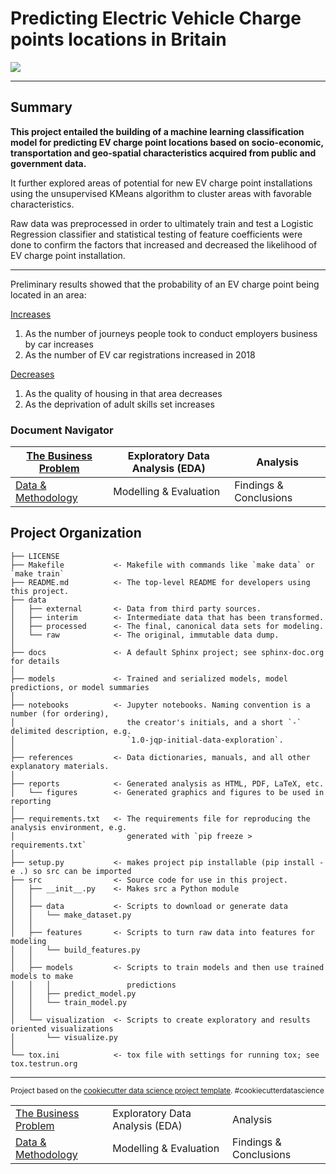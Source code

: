 # Predicting Electric Vehicle Charge points locations in Britain

<img src="https://i.cbc.ca/1.4415731.1511448387!/fileImage/httpImage/image.jpg_gen/derivatives/16x9_780/electric-vehicle-charged.jpg"/>

------

## Summary

**This project entailed the building of a machine learning classification model for predicting EV charge point locations based on socio-economic, transportation and geo-spatial characteristics acquired from public and government data.**

It further explored areas of potential for new EV charge point installations using the unsupervised KMeans algorithm to cluster areas with favorable characteristics. 

Raw data was preprocessed in order to ultimately train and test a Logistic Regression classifier and statistical testing of feature coefficients were done to confirm the factors that increased and decreased the likelihood of EV charge point installation. 

------

Preliminary results showed that the probability of an EV charge point being located in an area:

<u>Increases</u>

1. As the number of journeys people took to conduct employers business by car increases
2. As the number of EV car registrations increased in 2018

<u>Decreases</u>

1. As the quality of housing in that area decreases
2. As the deprivation of adult skills set increases



### Document Navigator

| <a href="business_problem.md#the-business-problem">The Business Problem</a> | Exploratory Data Analysis (EDA) | Analysis               |
| ------------------------------------------------------------ | ------------------------------- | ---------------------- |
| <a href="data.md#data--methodology">Data & Methodology</a>   | Modelling & Evaluation          | Findings & Conclusions |

<table>
    <tr>
        <td><a href="business_problem.md#the-business-problem">The Business Problem</a></td>
        <td>Exploratory Data Analysis (EDA)</td>
        <td>Analysis</td>
    </tr>
    <tr>
        <td><a href="data.md#data--methodology">Data & Methodology</a></td>
        <td>Modelling & Evaluation</td>
        <td>Findings & Conclusions</td>
    </tr>



Project Organization
------------

    ├── LICENSE
    ├── Makefile           <- Makefile with commands like `make data` or `make train`
    ├── README.md          <- The top-level README for developers using this project.
    ├── data
    │   ├── external       <- Data from third party sources.
    │   ├── interim        <- Intermediate data that has been transformed.
    │   ├── processed      <- The final, canonical data sets for modeling.
    │   └── raw            <- The original, immutable data dump.
    │
    ├── docs               <- A default Sphinx project; see sphinx-doc.org for details
    │
    ├── models             <- Trained and serialized models, model predictions, or model summaries
    │
    ├── notebooks          <- Jupyter notebooks. Naming convention is a number (for ordering),
    │                         the creator's initials, and a short `-` delimited description, e.g.
    │                         `1.0-jqp-initial-data-exploration`.
    │
    ├── references         <- Data dictionaries, manuals, and all other explanatory materials.
    │
    ├── reports            <- Generated analysis as HTML, PDF, LaTeX, etc.
    │   └── figures        <- Generated graphics and figures to be used in reporting
    │
    ├── requirements.txt   <- The requirements file for reproducing the analysis environment, e.g.
    │                         generated with `pip freeze > requirements.txt`
    │
    ├── setup.py           <- makes project pip installable (pip install -e .) so src can be imported
    ├── src                <- Source code for use in this project.
    │   ├── __init__.py    <- Makes src a Python module
    │   │
    │   ├── data           <- Scripts to download or generate data
    │   │   └── make_dataset.py
    │   │
    │   ├── features       <- Scripts to turn raw data into features for modeling
    │   │   └── build_features.py
    │   │
    │   ├── models         <- Scripts to train models and then use trained models to make
    │   │   │                 predictions
    │   │   ├── predict_model.py
    │   │   └── train_model.py
    │   │
    │   └── visualization  <- Scripts to create exploratory and results oriented visualizations
    │       └── visualize.py
    │
    └── tox.ini            <- tox file with settings for running tox; see tox.testrun.org

--------

<p><small>Project based on the <a target="_blank" href="https://drivendata.github.io/cookiecutter-data-science/">cookiecutter data science project template</a>. #cookiecutterdatascience</small></p>

